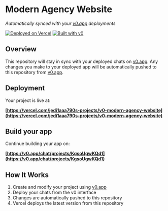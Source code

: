 # Modern Agency Website

*Automatically synced with your [v0.app](https://v0.app) deployments*

[![Deployed on Vercel](https://img.shields.io/badge/Deployed%20on-Vercel-black?style=for-the-badge&logo=vercel)](https://vercel.com/jedi1aaa790s-projects/v0-modern-agency-website)
[![Built with v0](https://img.shields.io/badge/Built%20with-v0.app-black?style=for-the-badge)](https://v0.app/chat/projects/KgsoUgwKQd1)

## Overview

This repository will stay in sync with your deployed chats on [v0.app](https://v0.app).
Any changes you make to your deployed app will be automatically pushed to this repository from [v0.app](https://v0.app).

## Deployment

Your project is live at:

**[https://vercel.com/jedi1aaa790s-projects/v0-modern-agency-website](https://vercel.com/jedi1aaa790s-projects/v0-modern-agency-website)**

## Build your app

Continue building your app on:

**[https://v0.app/chat/projects/KgsoUgwKQd1](https://v0.app/chat/projects/KgsoUgwKQd1)**

## How It Works

1. Create and modify your project using [v0.app](https://v0.app)
2. Deploy your chats from the v0 interface
3. Changes are automatically pushed to this repository
4. Vercel deploys the latest version from this repository
